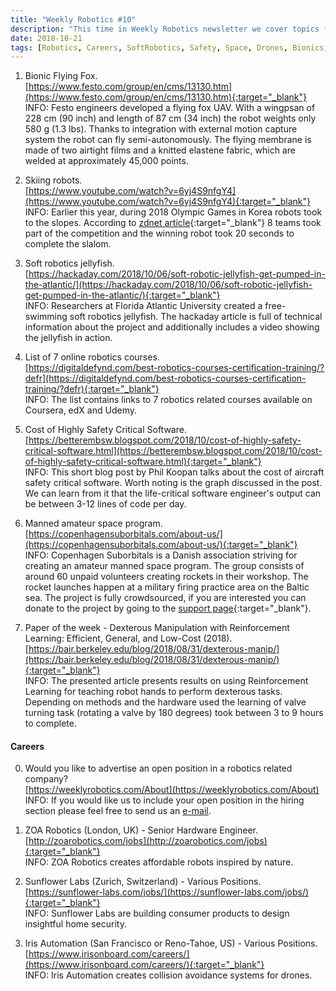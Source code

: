 ```yaml
---
title: "Weekly Robotics #10"
description: "This time in Weekly Robotics newsletter we cover topics from bionic drones, skiing robots and jellyfish. We also touch on topics related to space and safety systems."
date: 2018-10-21
tags: [Robotics, Careers, SoftRobotics, Safety, Space, Drones, Bionics, RobotManipulation]
---
```


1) Bionic Flying Fox.
<br>[https://www.festo.com/group/en/cms/13130.htm](https://www.festo.com/group/en/cms/13130.htm){:target="_blank"}<br>
INFO: Festo engineers developed a flying fox UAV. With a wingpsan of 228 cm (90 inch) and length of 87 cm (34 inch) the robot weights only 580 g (1.3 lbs). Thanks to integration with external motion capture system the robot can fly semi-autonomously. The flying membrane is made of two airtight films and a knitted elastene fabric, which are welded at approximately 45,000 points. 

2) Skiing robots.
<br>[https://www.youtube.com/watch?v=6yj4S9nfgY4](https://www.youtube.com/watch?v=6yj4S9nfgY4){:target="_blank"}<br>
INFO: Earlier this year, during 2018 Olympic Games in Korea robots took to the slopes. According to [zdnet article](https://www.zdnet.com/article/autonomous-robot-skiers-hit-the-slopes-in-south-korea/){:target="_blank"} 8 teams took part of the competition and the winning robot took 20 seconds to complete the slalom.

3) Soft robotics jellyfish.
<br>[https://hackaday.com/2018/10/06/soft-robotic-jellyfish-get-pumped-in-the-atlantic/](https://hackaday.com/2018/10/06/soft-robotic-jellyfish-get-pumped-in-the-atlantic/){:target="_blank"}<br>
INFO: Researchers at Florida Atlantic University created a free-swimming soft robotics jellyfish. The hackaday article is full of technical information about the project and additionally includes a video showing the jellyfish in action.

4) List of 7 online robotics courses.
<br>[https://digitaldefynd.com/best-robotics-courses-certification-training/?defr](https://digitaldefynd.com/best-robotics-courses-certification-training/?defr){:target="_blank"}<br>
INFO: The list contains links to 7 robotics related courses available on Coursera, edX and Udemy.

5) Cost of Highly Safety Critical Software.
<br>[https://betterembsw.blogspot.com/2018/10/cost-of-highly-safety-critical-software.html](https://betterembsw.blogspot.com/2018/10/cost-of-highly-safety-critical-software.html){:target="_blank"}<br>
INFO: This short blog post by Phil Koopan talks about the cost of aircraft safety critical software. Worth noting is the graph discussed in the post. We can learn from it that the life-critical software engineer's output can be between 3-12 lines of code per day. 

6) Manned amateur space program.
<br>[https://copenhagensuborbitals.com/about-us/](https://copenhagensuborbitals.com/about-us/){:target="_blank"}<br>
INFO: Copenhagen Suborbitals is a Danish association striving for creating an amateur manned space program. The group consists of around 60 unpaid volunteers creating rockets in their workshop. The rocket launches happen at a military firing practice area on the Baltic sea. The project is fully crowdsourced, if you are interested you can donate to the project by going to the [support page](https://copenhagensuborbitals.com/support-us/){:target="_blank"}.

7) Paper of the week - Dexterous Manipulation with Reinforcement Learning: Efficient, General, and Low-Cost (2018).
<br>[https://bair.berkeley.edu/blog/2018/08/31/dexterous-manip/](https://bair.berkeley.edu/blog/2018/08/31/dexterous-manip/){:target="_blank"}<br>
INFO: The presented article presents results on using Reinforcement Learning for teaching robot hands to perform dexterous tasks. Depending on methods and the hardware used the learning of valve turning task (rotating a valve by 180 degrees) took between 3 to 9 hours to complete.


#### Careers

0) Would you like to advertise an open position in a robotics related company?
<br>[https://weeklyrobotics.com/About](https://weeklyrobotics.com/About)<br>
INFO: If you would like us to include your open position in the hiring section please feel free to send us an [e-mail](mailto:careers@weeklyrobotics.com).

1) ZOA Robotics (London, UK) - Senior Hardware Engineer.
<br>[http://zoarobotics.com/jobs](http://zoarobotics.com/jobs){:target="_blank"}<br>
INFO: ZOA Robotics creates affordable robots inspired by nature.

2) Sunflower Labs (Zurich, Switzerland) - Various Positions.
<br>[https://sunflower-labs.com/jobs/](https://sunflower-labs.com/jobs/){:target="_blank"}<br>
INFO: Sunflower Labs are building consumer products to design insightful home security.

3) Iris Automation (San Francisco or Reno-Tahoe, US) - Various Positions.
<br>[https://www.irisonboard.com/careers/](https://www.irisonboard.com/careers/){:target="_blank"}<br>
INFO: Iris Automation creates collision avoidance systems for drones.
